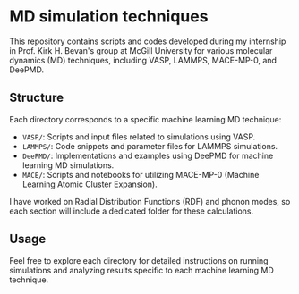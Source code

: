 # MD simulation techniques

This repository contains scripts and codes developed during my internship in Prof. Kirk H. Bevan's group at McGill University for various molecular dynamics (MD) techniques, including VASP, LAMMPS, MACE-MP-0, and DeePMD.

## Structure

Each directory corresponds to a specific machine learning MD technique:

- `VASP/`: Scripts and input files related to simulations using VASP.
- `LAMMPS/`: Code snippets and parameter files for LAMMPS simulations.
- `DeePMD/`: Implementations and examples using DeePMD for machine learning MD simulations.
- `MACE/`: Scripts and notebooks for utilizing MACE-MP-0 (Machine Learning Atomic Cluster Expansion).

I have worked on Radial Distribution Functions (RDF) and phonon modes, so each section will include a dedicated folder for these calculations.

## Usage

Feel free to explore each directory for detailed instructions on running simulations and analyzing results specific to each machine learning MD technique.
